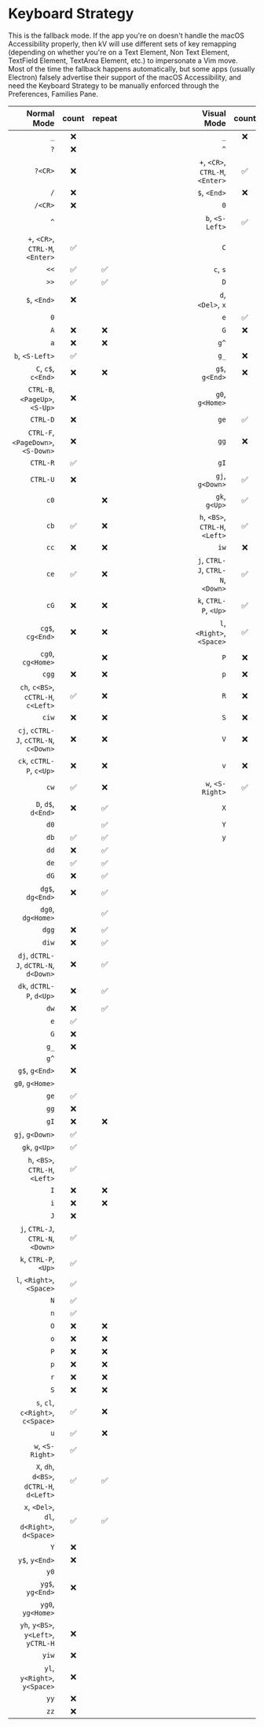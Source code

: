 # Keyboard Strategy

This is the fallback mode.
If the app you're on doesn't handle the macOS Accessibility properly, then kV will use different sets of key remapping (depending on whether you're on a Text Element, Non Text Element, TextField Element, TextArea Element, etc.) to impersonate a Vim move.
Most of the time the fallback happens automatically, but some apps (usually Electron) falsely advertise their support of the macOS Accessibility, and need the Keyboard Strategy to be manually enforced through the Preferences, Families Pane.

| Normal Mode                                 | count | repeat | &emsp;&emsp;&emsp;&emsp;&emsp;&emsp;&emsp;&emsp; | Visual Mode                                | count | repeat | 
| ---:                                        | :---: | :---:  | :---:                                            | ---:                                       | :---: | :---:
| `_`                                         | ❌️    |        |                                                  | `_`                                        | ❌️    |          
| `?`                                         | ❌️    |        |                                                  | `^`                                        |       |          
| `?<CR>`                                     | ❌️    |        |                                                  | `+`, `<CR>`, `CTRL-M`, `<Enter>`           | ✅️    |          
| `/`                                         | ❌️    |        |                                                  | `$`, `<End>`                               | ❌️    |          
| `/<CR>`                                     | ❌️    |        |                                                  | `0`                                        |       |          
| `^`                                         |       |        |                                                  | `b`, `<S-Left>`                            | ✅️️    |          
| `+`, `<CR>`, `CTRL-M`, `<Enter>`            | ✅️️    |        |                                                  | `C`                                        |       |  ❌️
| `<<`                                        | ✅️️    | ✅     |                                                  | `c`, `s`                                   |       |  ❌️      
| `>>`                                        | ✅️️    | ✅     |                                                  | `D`                                        |       |  ❌️      
| `$`, `<End>`                                | ❌️    |        |                                                  | `d`, `<Del>`, `x`                          |       |  ❌️      
| `0`                                         |       |        |                                                  | `e`                                        | ✅️️    |          
| `A`                                         | ❌️    | ❌️     |                                                  | `G`                                        | ❌️    |         
| `a`                                         | ❌️    | ❌️     |                                                  | `g^`                                       |       |         
| `b`, `<S-Left>`                             | ✅️️    |        |                                                  | `g_`                                       | ❌️    |
| `C`, `c$`, `c<End>`                           | ❌️    | ❌️     |                                                  | `g$`, `g<End>`                             | ❌️    |         
| `CTRL-B`, `<PageUp>`, `<S-Up>`              | ❌️    |        |                                                  | `g0`, `g<Home>`                            |       |         
| `CTRL-D`                                    | ❌️    |        |                                                  | `ge`                                       | ✅️️    |         
| `CTRL-F`, `<PageDown>`, `<S-Down>`          | ❌️    |        |                                                  | `gg`                                       | ❌️    |         
| `CTRL-R`                                    | ✅️️    |        |                                                  | `gI`                                       |       | ️
| `CTRL-U`                                    | ❌️    |        |                                                  | `gj`, `g<Down>`                            | ✅️    |         
| `c0`                                        |       | ❌️     |                                                  | `gk`, `g<Up>`                              | ✅️    |         
| `cb`                                        | ✅️️    | ❌️     |                                                  | `h`, `<BS>`, `CTRL-H`, `<Left>`            | ✅️    |
| `cc`                                        | ❌️    | ❌️     |                                                  | `iw`                                       | ❌️    |         
| `ce`                                        | ✅️️    | ❌️     |                                                  | `j`, `CTRL-J`, `CTRL-N`, `<Down>`          | ✅️    |         
| `cG`                                        | ❌️    | ❌️     |                                                  | `k`, `CTRL-P`, `<Up>`                      | ✅️    |         
| `cg$`, `cg<End>`                              | ❌️    | ❌️     |                                                  | `l`, `<Right>`, `<Space>`                  | ✅️    |         
| `cg0`, `cg<Home>`                             |       | ❌️     |                                                  | `P`                                        | ❌️    |         
| `cgg`                                       | ❌️    | ❌️     |                                                  | `p`                                        | ❌️    |         
| `ch`, `c<BS>`, `cCTRL-H`, `c<Left>`         | ✅️️    | ❌️     |                                                  | `R`                                        | ❌️    | ❌️        
| `ciw`                                       | ❌️    | ❌️     |                                                  | `S`                                        | ❌️    | ❌️       
| `cj`, `cCTRL-J`, `cCTRL-N`, `c<Down>`       | ❌️    | ❌️     |                                                  | `V`                                        | ❌️    |         
| `ck`, `cCTRL-P`, `c<Up>`                    | ❌️    | ❌️     |                                                  | `v`                                        | ❌️    |         
| `cw`                                        | ✅️️    | ❌️     |                                                  | `w`, `<S-Right>`                           | ✅️️    |         
| `D`, `d$`, `d<End>`                           | ❌️    | ✅     |                                                  | `X`                                        |       | ❌️      
| `d0`                                        |       | ✅     |                                                  | `Y`                                        |       |                                
| `db`                                        | ✅️️    | ✅     |                                                  | `y`                                        |       |          
| `dd`                                        | ❌️    | ✅     |                                                  
| `de`                                        | ✅️️    | ✅     |                                      
| `dG`                                        | ❌️    | ✅     |                                      
| `dg$`, `dg<End>`                              | ❌️    | ✅     |
| `dg0`, `dg<Home>`                             |       | ✅     |
| `dgg`                                       | ❌️    | ✅     |                                      
| `diw`                                       | ❌️    | ✅     |                                      
| `dj`, `dCTRL-J`, `dCTRL-N`, `d<Down>`       | ❌️    | ✅     |                                      
| `dk`, `dCTRL-P`, `d<Up>`                    | ❌️    | ✅     |                                      
| `dw`                                        | ❌️    | ✅     |                                     
| `e`                                         | ✅️️    |        |                                      
| `G`                                         | ❌️    |        |                                      
| `g_`                                        | ❌️    |        |                                        
| `g^`                                        |       |        |                                      
| `g$`, `g<End>`                              | ❌️    |        |                                      
| `g0`, `g<Home>`                             |       |        |                                      
| `ge`                                        | ✅️️    |        |
| `gg`                                        | ❌️    |        |
| `gI`                                        | ❌️    | ❌️     |
| `gj`, `g<Down>`                             | ✅️    |        |
| `gk`, `g<Up>`                               | ✅️    |        |
| `h`, `<BS>`, `CTRL-H`, `<Left>`             | ✅️    |        |
| `I`                                         | ❌️    | ❌️     |    
| `i`                                         | ❌️    | ❌️     |
| `J`                                         | ❌️    |        |
| `j`, `CTRL-J`, `CTRL-N`, `<Down>`           | ✅    |        |
| `k`, `CTRL-P`, `<Up>`                       | ✅    |        |
| `l`, `<Right>`, `<Space>`                   | ✅    |        |
| `N`                                         | ✅️    |        |
| `n`                                         | ✅️    |        |
| `O`                                         | ❌️    | ❌️     |
| `o`                                         | ❌️    | ❌️     |
| `P`                                         | ❌️    | ❌️     |
| `p`                                         | ❌️    | ❌️     |
| `r`                                         | ❌️    | ❌️     |
| `S`                                         | ❌️    | ❌️     | ️
| `s`, `cl`, `c<Right>`, `c<Space>`           | ✅️️    | ❌️     |
| `u`                                         | ✅️️    | ❌️     |
| `w`, `<S-Right>`                            | ✅️️    |        |
| `X`, `dh`, `d<BS>`, `dCTRL-H`, `d<Left>`    | ✅️️    | ✅     |
| `x`, `<Del>`, `dl`, `d<Right>`, `d<Space>`  | ✅️️    | ✅     |
| `Y`                                         | ❌️    |        |
| `y$`, `y<End>`                                | ❌️    |        |
| `y0`                                        |       |        |
| `yg$`, `yg<End>`                              | ❌️    |        |
| `yg0`, `yg<Home>`                             |   ️    |        |
| `yh`, `y<BS>`, `y<Left>`, `yCTRL-H`         | ❌️    |        |
| `yiw`                                       | ❌️    |        |
| `yl`, `y<Right>`, `y<Space>`                | ❌️    |        |
| `yy`                                        | ❌️    |        |
| `zz`                                        | ❌️    |        |
